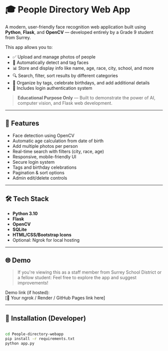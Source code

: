 # 🎓   People Directory Web App

A modern, user-friendly face recognition web application built using **Python**, **Flask**, and **OpenCV** — developed entirely by a Grade 9 student from Surrey.

This app allows you to:

- ✅ Upload and manage photos of people
- 🧠 Automatically detect and tag faces
- 📊 Store and display info like name, age, race, city, school, and more
- 🔍 Search, filter, sort results by different categories
- 📁 Organize by tags, celebrate birthdays, and add additional details
- 🔐 Includes login authentication system

> **Educational Purpose Only** — Built to demonstrate the power of AI, computer vision, and Flask web development.

---

## 📸 Features

- Face detection using OpenCV
- Automatic age calculation from date of birth
- Add multiple photos per person
- Real-time search with filters (city, race, age)
- Responsive, mobile-friendly UI
- Secure login system
- Tags and birthday celebrations
- Pagination & sort options
- Admin edit/delete controls

---

## 🛠️ Tech Stack

- **Python 3.10**
- **Flask**
- **OpenCV**
- **SQLite**
- **HTML/CSS/Bootstrap Icons**
- Optional: Ngrok for local hosting

---

## 🌐 Demo

> If you're viewing this as a staff member from Surrey School District or a fellow student:
Feel free to explore the app and suggest improvements!

Demo link (if hosted):  
[🔗 Your ngrok / Render / GitHub Pages link here]

---

## 📁 Installation (Developer)

```bash

cd People-directory-webapp
pip install -r requirements.txt
python app.py
